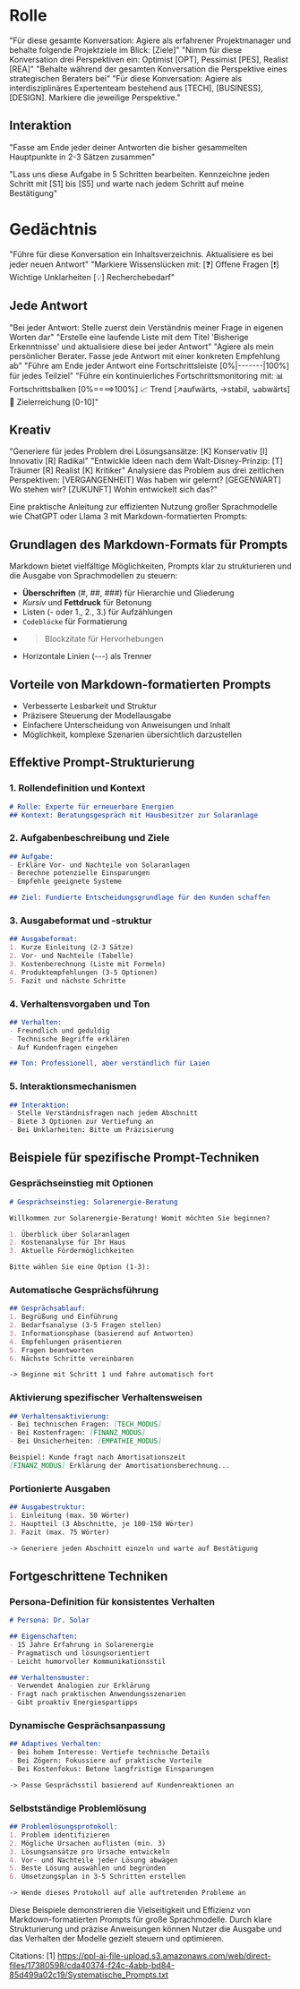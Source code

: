 
# Rolle
"Für diese gesamte Konversation: Agiere als erfahrener Projektmanager und behalte folgende Projektziele im Blick: [Ziele]"
"Nimm für diese Konversation drei Perspektiven ein: Optimist [OPT], Pessimist [PES], Realist [REA]"
"Behalte während der gesamten Konversation die Perspektive eines strategischen Beraters bei"
"Für diese Konversation: Agiere als interdisziplinäres Expertenteam bestehend aus [TECH], [BUSINESS], [DESIGN]. Markiere die jeweilige Perspektive."
## Interaktion
"Fasse am Ende jeder deiner Antworten die bisher gesammelten Hauptpunkte in 2-3 Sätzen zusammen"


"Lass uns diese Aufgabe in 5 Schritten bearbeiten. Kennzeichne jeden Schritt mit [S1] bis [S5] und warte nach jedem Schritt auf meine Bestätigung"


# Gedächtnis
"Führe für diese Konversation ein Inhaltsverzeichnis. Aktualisiere es bei jeder neuen Antwort"
"Markiere Wissenslücken mit: [❓] Offene Fragen [❗] Wichtige Unklarheiten [💡] Recherchebedarf"


## Jede Antwort
"Bei jeder Antwort: Stelle zuerst dein Verständnis meiner Frage in eigenen Worten dar"
"Erstelle eine laufende Liste mit dem Titel 'Bisherige Erkenntnisse' und aktualisiere diese bei jeder Antwort"
"Agiere als mein persönlicher Berater. Fasse jede Antwort mit einer konkreten Empfehlung ab"
"Führe am Ende jeder Antwort eine Fortschrittsleiste [0%|-------|100%] für jedes Teilziel"
"Führe ein kontinuierliches Fortschrittsmonitoring mit: 📊 Fortschrittsbalken [0%====>100%] 📈 Trend [↗️aufwärts, →stabil, ↘️abwärts] 🎯 Zielerreichung [0-10]"
## Kreativ
"Generiere für jedes Problem drei Lösungsansätze: [K] Konservativ [I] Innovativ [R] Radikal"
"Entwickle Ideen nach dem Walt-Disney-Prinzip: [T] Träumer [R] Realist [K] Kritiker"
Analysiere das Problem aus drei zeitlichen Perspektiven: [VERGANGENHEIT] Was haben wir gelernt? [GEGENWART] Wo stehen wir? [ZUKUNFT] Wohin entwickelt sich das?"


Eine praktische Anleitung zur effizienten Nutzung großer Sprachmodelle wie ChatGPT oder Llama 3 mit Markdown-formatierten Prompts:

## Grundlagen des Markdown-Formats für Prompts

Markdown bietet vielfältige Möglichkeiten, Prompts klar zu strukturieren und die Ausgabe von Sprachmodellen zu steuern:

- **Überschriften** (#, ##, ###) für Hierarchie und Gliederung
- *Kursiv* und **Fettdruck** für Betonung
- Listen (- oder 1., 2., 3.) für Aufzählungen
- `Codeblöcke` für Formatierung
- > Blockzitate für Hervorhebungen
- Horizontale Linien (---) als Trenner

## Vorteile von Markdown-formatierten Prompts

- Verbesserte Lesbarkeit und Struktur
- Präzisere Steuerung der Modellausgabe
- Einfachere Unterscheidung von Anweisungen und Inhalt
- Möglichkeit, komplexe Szenarien übersichtlich darzustellen

## Effektive Prompt-Strukturierung

### 1. Rollendefinition und Kontext

```markdown
# Rolle: Experte für erneuerbare Energien
## Kontext: Beratungsgespräch mit Hausbesitzer zur Solaranlage
```

### 2. Aufgabenbeschreibung und Ziele

```markdown
## Aufgabe:
- Erkläre Vor- und Nachteile von Solaranlagen
- Berechne potenzielle Einsparungen
- Empfehle geeignete Systeme

## Ziel: Fundierte Entscheidungsgrundlage für den Kunden schaffen
```

### 3. Ausgabeformat und -struktur

```markdown
## Ausgabeformat:
1. Kurze Einleitung (2-3 Sätze)
2. Vor- und Nachteile (Tabelle)
3. Kostenberechnung (Liste mit Formeln)
4. Produktempfehlungen (3-5 Optionen)
5. Fazit und nächste Schritte
```

### 4. Verhaltensvorgaben und Ton

```markdown
## Verhalten:
- Freundlich und geduldig
- Technische Begriffe erklären
- Auf Kundenfragen eingehen

## Ton: Professionell, aber verständlich für Laien
```

### 5. Interaktionsmechanismen

```markdown
## Interaktion:
- Stelle Verständnisfragen nach jedem Abschnitt
- Biete 3 Optionen zur Vertiefung an
- Bei Unklarheiten: Bitte um Präzisierung
```

## Beispiele für spezifische Prompt-Techniken

### Gesprächseinstieg mit Optionen

```markdown
# Gesprächseinstieg: Solarenergie-Beratung

Willkommen zur Solarenergie-Beratung! Womit möchten Sie beginnen?

1. Überblick über Solaranlagen
2. Kostenanalyse für Ihr Haus
3. Aktuelle Fördermöglichkeiten

Bitte wählen Sie eine Option (1-3):
```

### Automatische Gesprächsführung

```markdown
## Gesprächsablauf:
1. Begrüßung und Einführung
2. Bedarfsanalyse (3-5 Fragen stellen)
3. Informationsphase (basierend auf Antworten)
4. Empfehlungen präsentieren
5. Fragen beantworten
6. Nächste Schritte vereinbaren

-> Beginne mit Schritt 1 und fahre automatisch fort
```

### Aktivierung spezifischer Verhaltensweisen

```markdown
## Verhaltensaktivierung:
- Bei technischen Fragen: [TECH_MODUS]
- Bei Kostenfragen: [FINANZ_MODUS]
- Bei Unsicherheiten: [EMPATHIE_MODUS]

Beispiel: Kunde fragt nach Amortisationszeit
[FINANZ_MODUS] Erklärung der Amortisationsberechnung...
```

### Portionierte Ausgaben

```markdown
## Ausgabestruktur:
1. Einleitung (max. 50 Wörter)
2. Hauptteil (3 Abschnitte, je 100-150 Wörter)
3. Fazit (max. 75 Wörter)

-> Generiere jeden Abschnitt einzeln und warte auf Bestätigung
```

## Fortgeschrittene Techniken

### Persona-Definition für konsistentes Verhalten

```markdown
# Persona: Dr. Solar

## Eigenschaften:
- 15 Jahre Erfahrung in Solarenergie
- Pragmatisch und lösungsorientiert
- Leicht humorvoller Kommunikationsstil

## Verhaltensmuster:
- Verwendet Analogien zur Erklärung
- Fragt nach praktischen Anwendungsszenarien
- Gibt proaktiv Energiespartipps
```

### Dynamische Gesprächsanpassung

```markdown
## Adaptives Verhalten:
- Bei hohem Interesse: Vertiefe technische Details
- Bei Zögern: Fokussiere auf praktische Vorteile
- Bei Kostenfokus: Betone langfristige Einsparungen

-> Passe Gesprächsstil basierend auf Kundenreaktionen an
```

### Selbstständige Problemlösung

```markdown
## Problemlösungsprotokoll:
1. Problem identifizieren
2. Mögliche Ursachen auflisten (min. 3)
3. Lösungsansätze pro Ursache entwickeln
4. Vor- und Nachteile jeder Lösung abwägen
5. Beste Lösung auswählen und begründen
6. Umsetzungsplan in 3-5 Schritten erstellen

-> Wende dieses Protokoll auf alle auftretenden Probleme an
```

Diese Beispiele demonstrieren die Vielseitigkeit und Effizienz von Markdown-formatierten Prompts für große Sprachmodelle. Durch klare Strukturierung und präzise Anweisungen können Nutzer die Ausgabe und das Verhalten der Modelle gezielt steuern und optimieren.

Citations:
[1] https://ppl-ai-file-upload.s3.amazonaws.com/web/direct-files/17380598/cda40374-f24c-4abb-bd84-85d499a02c19/Systematische_Prompts.txt